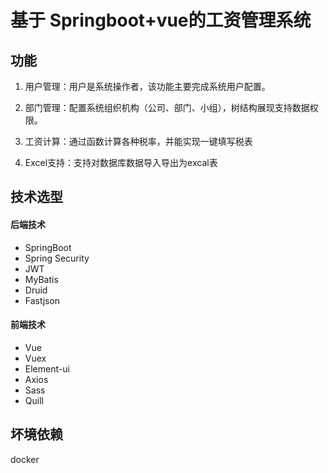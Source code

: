 # 基于 Springboot+vue的工资管理系统



##  功能

1. 用户管理：用户是系统操作者，该功能主要完成系统用户配置。

2. 部门管理：配置系统组织机构（公司、部门、小组），树结构展现支持数据权限。

3. 工资计算：通过函数计算各种税率，并能实现一键填写税表

4. Excel支持：支持对数据库数据导入导出为excal表



    

   

##  技术选型

#### 后端技术

- SpringBoot
- Spring Security
- JWT
- MyBatis
- Druid
- Fastjson

#### 前端技术

- Vue
- Vuex
- Element-ui
- Axios
- Sass
- Quill



## 坏境依赖

docker

